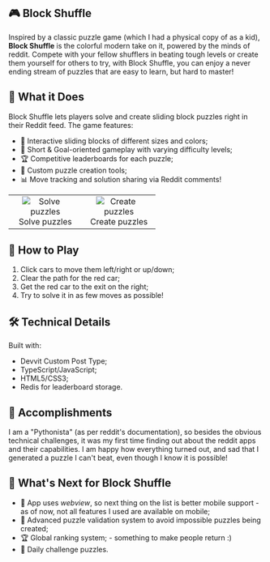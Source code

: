 ## 🎮 Block Shuffle

Inspired by a classic puzzle game (which I had a physical copy of as a kid), **Block Shuffle** is the colorful modern take on it, powered by the minds of reddit. Compete with your fellow shufflers in beating tough levels or create them yourself for others to try, with Block Shuffle, you can enjoy a never ending stream of puzzles that are easy to learn, but hard to master!

## 🚀 What it Does

Block Shuffle lets players solve and create sliding block puzzles right in their Reddit feed. The game features:

- 🚗 Interactive sliding blocks of different sizes and colors;
- 🎯 Short & Goal-oriented gameplay with varying difficulty levels;
- 🏆 Competitive leaderboards for each puzzle;
- 🔨 Custom puzzle creation tools;
- 📊 Move tracking and solution sharing via Reddit comments!

<table style="width: 100%; table-layout: fixed; border-collapse: collapse;">
  <tr>
    <td style="text-align: center; width: 50%;">
      <img src="https://i.imgur.com/Ryqh6hp.gif" alt="Solve puzzles" style="max-width: 70%; height: auto;"><br>
      Solve puzzles
    </td>
    <td style="text-align: center; width: 50%;">
      <img src="https://i.imgur.com/R424Nxa.gif" alt="Create puzzles" style="max-width: 70%; height: auto;"><br>
      Create puzzles
    </td>
  </tr>
</table>

## 🎯 How to Play

1. Click cars to move them left/right or up/down;
2. Clear the path for the red car;
3. Get the red car to the exit on the right;
4. Try to solve it in as few moves as possible!

## 🛠️ Technical Details

Built with:
- Devvit Custom Post Type;
- TypeScript/JavaScript;
- HTML5/CSS3;
- Redis for leaderboard storage.

## 🎯 Accomplishments

I am a "Pythonista" (as per reddit's documentation), so besides the obvious technical challenges, it was my first time finding out about the reddit apps and their capabilities. I am happy how everything turned out, and sad that I generated a puzzle I can't beat, even though I know it is possible!

## 🔮 What's Next for Block Shuffle

- 🎨 App uses _webview_, so next thing on the list is better mobile support - as of now, not all features I used are available on mobile;
- 🌟 Advanced puzzle validation system to avoid impossible puzzles being created;
- 🏆 Global ranking system; - something to make people return :)
- 🎲 Daily challenge puzzles.
